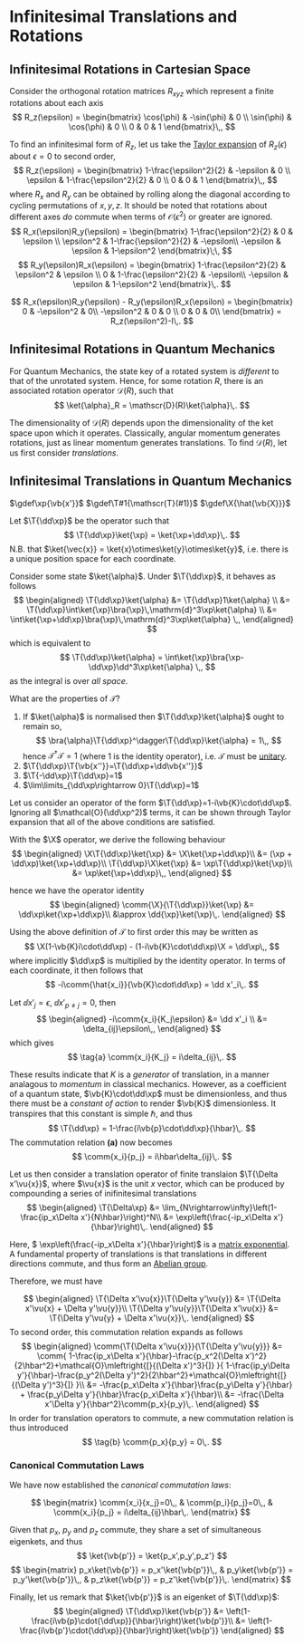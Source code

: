 Infinitesimal Translations and Rotations
========================================
<!-- Use vb rather than vec here as incorrect braket sizes ensue otherwise -->
Infinitesimal Rotations in Cartesian Space
------------------------------------------
Consider the orthogonal rotation matrices $R_{xyz}$ which represent a finite rotations about each axis
$$
R_z(\epsilon) = \begin{bmatrix}
\cos(\phi) & -\sin(\phi) & 0 \\
\sin(\phi) & \cos(\phi) & 0 \\
0 & 0 & 1
\end{bmatrix}\,,
$$
<!-- TODO taylor series -->
To find an infinitesimal form of $R_z$, let us take the [Taylor expansion](../maths/taylor-series.md) of $R_z(\epsilon)$ about $\epsilon=0$ to second order,
$$
R_z(\epsilon) = \begin{bmatrix}
1-\frac{\epsilon^2}{2} & -\epsilon & 0 \\
\epsilon & 1-\frac{\epsilon^2}{2} & 0 \\
0 & 0 & 1
\end{bmatrix}\,,
$$
where $R_x$ and $R_y$ can be obtained by rolling along the diagonal according to cycling permutations of $x,y,z$. It should be noted that rotations about different axes _do_ commute when terms of $\mathcal{O}(\epsilon^2)$ or greater are ignored.
$$
R_x(\epsilon)R_y(\epsilon) = \begin{bmatrix}
1-\frac{\epsilon^2}{2} & 0 & \epsilon \\ 
\epsilon^2 & 1-\frac{\epsilon^2}{2} & -\epsilon\\
-\epsilon & \epsilon & 1-\epsilon^2
\end{bmatrix}\;\,
$$
$$
R_y(\epsilon)R_x(\epsilon) = \begin{bmatrix}
1-\frac{\epsilon^2}{2} & \epsilon^2 & \epsilon \\ 
0 & 1-\frac{\epsilon^2}{2} & -\epsilon\\
-\epsilon & \epsilon & 1-\epsilon^2
\end{bmatrix}\,.
$$

$$
R_x(\epsilon)R_y(\epsilon) - R_y(\epsilon)R_x(\epsilon) = \begin{bmatrix}
0 & -\epsilon^2 & 0\\
-\epsilon^2 & 0 & 0 \\
0 & 0 & 0\\
\end{bmatrix} = R_z(\epsilon^2)-I\,.
$$

Infinitesimal Rotations in Quantum Mechanics
--------------------------------------------
For Quantum Mechanics, the state key of a rotated system is _different_ to that of the unrotated system. Hence, for some rotation $R$, there is an associated rotation operator $\mathscr{D}(R)$, such that
$$
\ket{\alpha}_R = \mathscr{D}(R)\ket{\alpha}\,.
$$

The dimensionality of $\mathscr{D}(R)$ depends upon the dimensionality of the ket space upon which it operates. Classically, angular momentum generates rotations, just as linear momentum generates translations.
To find $\mathscr{D}(R)$, let us first consider _translations_.

Infinitesimal Translations in Quantum Mechanics
-----------------------------------------------
<!-- Define custom macros -->
$\gdef\xp{\vb{x'}}$ 
$\gdef\T#1{\mathscr{T}(#1)}$
$\gdef\X{\hat{\vb{X}}}$

Let $\T{\dd\xp}$ be the operator such that
$$
\T{\dd\xp}\ket{\xp} = \ket{\xp+\dd\xp}\,.
$$
N.B. that $\ket{\vec{x}} = \ket{x}\otimes\ket{y}\otimes\ket{y}$, i.e. there is a unique position space for each coordinate.

Consider some state $\ket{\alpha}$. Under $\T{\dd\xp}$, it behaves as follows
$$
\begin{aligned}
\T{\dd\xp}\ket{\alpha} &= \T{\dd\xp}1\ket{\alpha} \\
&= \T{\dd\xp}\int\ket{\xp}\bra{\xp}\,\mathrm{d}^3\xp\ket{\alpha} \\
&= \int\ket{\xp+\dd\xp}\bra{\xp}\,\mathrm{d}^3\xp\ket{\alpha} \,,
\end{aligned}
$$
which is equivalent to 
$$
\T{\dd\xp}\ket{\alpha} = \int\ket{\xp}\bra{\xp-\dd\xp}\dd^3\xp\ket{\alpha} \,,
$$
as the integral is over _all space_.

What are the properties of $\mathscr{T}$?
1. If $\ket{\alpha}$ is normalised then $\T{\dd\xp}\ket{\alpha}$ ought to remain so, 
$$
\bra{\alpha}\T{\dd\xp}^\dagger\T{\dd\xp}\ket{\alpha} = 1\,,
$$
hence $\mathscr{T}^\dagger\mathscr{T} = 1$ (where $1$ is the identity operator), i.e. $\mathscr{T}$ must be [unitary](../maths/linear-algebra/square-matrices.md#Unitary%20%5BNormal%5D).
1. $\T{\dd\xp}\T{\vb{x''}}=\T{\dd\xp+\dd\vb{x''}}$
1. $\T{-\dd\xp}\T{\dd\xp}=1$
1. $\lim\limits_{\dd\xp\rightarrow 0}\T{\dd\xp}=1$

Let us consider an operator of the form $\T{\dd\xp}=1-i\vb{K}\cdot\dd\xp$. Ignoring all $\mathcal{O}(\dd\xp^2)$ terms, it can be shown through Taylor expansion that all of the above conditions are satisfied.

With the $\X$ operator, we derive the following behaviour
$$
\begin{aligned}
\X\T{\dd\xp}\ket{\xp} &= \X\ket{\xp+\dd\xp}\\
                      &= (\xp + \dd\xp)\ket{\xp+\dd\xp}\\
\T{\dd\xp}\X\ket{\xp} &= \xp\T{\dd\xp}\ket{\xp}\\
                      &= \xp\ket{\xp+\dd\xp}\,,
\end{aligned}
$$

hence we have the operator identity
$$
\begin{aligned}
\comm{\X}{\T{\dd\xp}}\ket{\xp} &= \dd\xp\ket{\xp+\dd\xp}\\
                               &\approx \dd{\xp}\ket{\xp}\,.
\end{aligned}
$$

<!-- TODO check this derivation in Sakurai -->
Using the above definition of $\mathscr{T}$ to first order this may be written as
$$
\X(1-\vb{K}i\cdot\dd\xp) - (1-i\vb{K}\cdot\dd\xp)\X = \dd\xp\,,
$$
where implicitly $\dd\xp$ is multiplied by the identity operator. In terms of each coordinate, it then follows that
$$
-i\comm{\hat{x_i}}{\vb{K}\cdot\dd\xp} = \dd x'_i\,.
$$

Let $\dd x'_j=\epsilon$, $\dd x'_{p\neq j}=0$, then
$$
\begin{aligned}
-i\comm{x_i}{K_j\epsilon} &= \dd x'_i \\
                          &= \delta_{ij}\epsilon\,,
\end{aligned}
$$
which gives
$$
\tag{a}
\comm{x_i}{K_j} = i\delta_{ij}\,.
$$

These results indicate that $K$ is a _generator_ of translation, in a manner analagous to _momentum_ in classical mechanics. However, as a coefficient of a quantum state, $\vb{K}\cdot\dd\xp$ must be dimensionless, and thus there must be a _constant of action_ to render $\vb{K}$ dimensionless. It transpires that this constant is simple $\hbar$, and thus
$$
\T{\dd\xp} = 1-\frac{i\vb{p}\cdot\dd\xp}{\hbar}\,.
$$
The commutation relation **(a)** now becomes 
$$
\comm{x_i}{p_j} = i\hbar\delta_{ij}\,.
$$

<!-- TODO should we introduce Heisenberg uncertainty relation here? 
Let us then consider a translation operator of finite translaion $\T{\Delta\xp}$, which can be produced by compounding a series of inifinitesimal translations
$$
\begin{aligned}
\T{\Delta\xp} &= \lim_{N\rightarrow\infty}\left(1-\frac{i\vb{p}\cdot\Delta\xp}{N\hbar}\right)^N\\
              &= \exp\left(-\frac{i\vb{p}\cdot\Delta\xp}{\hbar}\right)\,.
\end{aligned}
$$
<!-- TODO matrix exponential -#->
Here, $\T{\Delta\xp}$ is a [matrix exponential](../maths/matrix-exponential.md) operator.
-->

<!-- TODO should we introduce Heisenberg uncertainty relation here? -->
Let us then consider a translation operator of finite translaion $\T{\Delta x'\vu{x}}$, where $\vu{x}$ is the unit $x$ vector, which can be produced by compounding a series of inifinitesimal translations
$$
\begin{aligned}
\T{\Delta\xp} &= \lim_{N\rightarrow\infty}\left(1-\frac{ip_x\Delta x'}{N\hbar}\right)^N\\
              &= \exp\left(\frac{-ip_x\Delta x'}{\hbar}\right)\,.
\end{aligned}
$$
<!-- TODO matrix exponential -->
Here, $ \exp\left(\frac{-ip_x\Delta x'}{\hbar}\right)$ is a [matrix exponential](../maths/matrix-exponential.md). A fundamental property of translations is that translations in different directions commute, and thus form an [Abelian group](../maths/group.md#Abelian-Groups).
<!-- TODO check all URLS dont 404 -->Therefore, we must have 
$$
\begin{aligned}
\T{\Delta x'\vu{x}}\T{\Delta y'\vu{y}} &= \T{\Delta x'\vu{x} + \Delta y'\vu{y}}\\
\T{\Delta y'\vu{y}}\T{\Delta x'\vu{x}} &= \T{\Delta y'\vu{y} + \Delta x'\vu{x}}\,.
\end{aligned}
$$
To second order, this commutation relation expands as follows 
$$
\begin{aligned}
\comm{\T{\Delta x'\vu{x}}}{\T{\Delta y'\vu{y}}} &= \comm{
    1-\frac{ip_x\Delta x'}{\hbar}-\frac{p_x^2(\Delta x')^2}{2\hbar^2}+\mathcal{O}\mleftright{[}{(\Delta x')^3}{]}
}{
    1-\frac{ip_y\Delta y'}{\hbar}-\frac{p_y^2(\Delta y')^2}{2\hbar^2}+\mathcal{O}\mleftright{[}{(\Delta y')^3}{]}
}\\
&= -\frac{p_x\Delta x'}{\hbar}\frac{p_y\Delta y'}{\hbar} + \frac{p_y\Delta y'}{\hbar}\frac{p_x\Delta x'}{\hbar}\\
&= -\frac{\Delta x'\Delta y'}{\hbar^2}\comm{p_x}{p_y}\,.
\end{aligned}
$$
In order for translation operators to commute, a new commutation relation is thus introduced
$$
\tag{b}
\comm{p_x}{p_y} = 0\,.
$$

### Canonical Commutation Laws
We have now established the _canonical commutation laws_:
<!-- N.B. [xi,xj] follows from the fact that they are different position spaces. This also follows for pi, pj -->
$$
\begin{matrix}
\comm{x_i}{x_j}=0\,, & \comm{p_i}{p_j}=0\,, & \comm{x_i}{p_j} = i\delta_{ij}\hbar\,.
\end{matrix}
$$

Given that $p_x$, $p_y$ and $p_z$ commute, they share a set of simultaneous eigenkets, and thus
$$
\ket{\vb{p'}} = \ket{p_x',p_y',p_z'}
$$
$$
\begin{matrix}
p_x\ket{\vb{p'}} = p_x'\ket{\vb{p'}}\,, &
p_y\ket{\vb{p'}} = p_y'\ket{\vb{p'}}\,, &
p_z\ket{\vb{p'}} = p_z'\ket{\vb{p'}}\,.
\end{matrix}
$$

Finally, let us remark that $\ket{\vb{p'}}$ is an eigenket of $\T{\dd\xp}$:
$$
\begin{aligned}
\T{\dd\xp}\ket{\vb{p'}} &= \left(1-\frac{i\vb{p}\cdot{\dd\xp}}{\hbar}\right)\ket{\vb{p'}}\\
&= \left(1-\frac{i\vb{p'}\cdot{\dd\xp}}{\hbar}\right)\ket{\vb{p'}}
\end{aligned}
$$
<!-- Add hat to all operators! -->